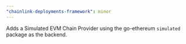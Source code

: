```yaml
---
"chainlink-deployments-framework": minor
---
```


Adds a Simulated EVM Chain Provider using the go-ethereum `simulated` package as the backend.
